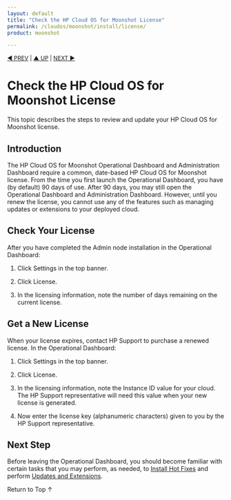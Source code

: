 ```yaml
---
layout: default
title: "Check the HP Cloud OS for Moonshot License"
permalink: /cloudos/moonshot/install/license/
product: moonshot

---
```



<script> 

function PageRefresh { 
onLoad="window.refresh" 
} 
 
PageRefresh();

</script>


<p style="font-size: small;"> <a href="/cloudos/moonshot/install/launch-admin-dashboard/">&#9664; PREV</a> | <a href="/cloudos/moonshot/install/">&#9650; UP</a> | <a href="/cloudos/moonshot/install/hot-fixes/">NEXT &#9654;</a> </p>

# Check the HP Cloud OS for Moonshot License

This topic describes the steps to review and update your HP Cloud OS for Moonshot license. 

## Introduction

The HP Cloud OS for Moonshot Operational Dashboard and Administration Dashboard require a common, date-based HP Cloud OS for Moonshot license. From the time you first launch the Operational Dashboard, you have (by default) 90 days of use.  After 90 
days, you may still open the Operational Dashboard and Administration Dashboard. However, until you renew the license, you cannot use any of the features such as managing updates or extensions to your deployed cloud. 

## Check Your License

After you have completed the Admin node installation in the Operational Dashboard:

1. Click Settings in the top banner.

2. Click License.

3. In the licensing information, note the number of days remaining on the current license.

## Get a New License

When your license expires, contact HP Support to purchase a renewed license. In the Operational Dashboard: 

1. Click Settings in the top banner.

2. Click License.

3. In the licensing information, note the Instance ID value for your cloud. The HP Support representative will need this value when your new license is generated. 

4. Now enter the license key (alphanumeric characters) given to you by the HP Support representative. 

## Next Step

Before leaving the Operational Dashboard, you should become familiar with certain tasks that you may perform, as needed, 
to [Install Hot Fixes](/cloudos/moonshot/install/hot-fixes/) and perform [Updates and Extensions](/cloudos/moonshot/install/updates-and-extensions/).

<a href="#top" style="padding:14px 0px 14px 0px; text-decoration: none;"> Return to Top &#8593; </a>

<!-- To request access to the HP Cloud OS for Moonshot Sandbox, see http://www.hp.com/go/cloudos. --> 


